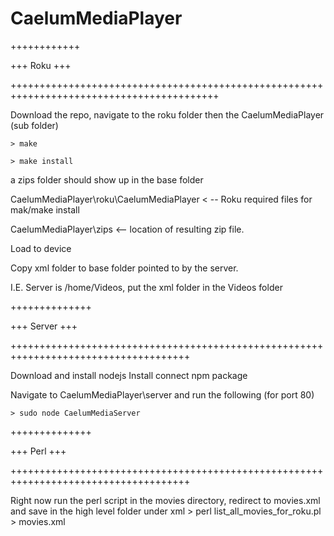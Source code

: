 CaelumMediaPlayer
=================

++++++++++++

+++ Roku +++

++++++++++++++++++++++++++++++++++++++++++++++++++++++++++++++++++++++++++++++++++++++++++

Download the repo, navigate to the roku folder then the CaelumMediaPlayer (sub folder)

    > make
    
    > make install
     
a zips folder should show up in the base folder

CaelumMediaPlayer\roku\CaelumMediaPlayer < -- Roku required files for mak/make install

CaelumMediaPlayer\zips <-- location of resulting zip file.

Load to device

Copy xml folder to base folder pointed to by the server.

I.E. Server is /home/Videos, put the xml folder in the Videos folder

++++++++++++++

+++ Server +++

+++++++++++++++++++++++++++++++++++++++++++++++++++++++++++++++++++++++++++++++++++++

Download and install nodejs
Install connect npm package

Navigate to CaelumMediaPlayer\server and run the following (for port 80)

    > sudo node CaelumMediaServer


++++++++++++++

+++ Perl +++

+++++++++++++++++++++++++++++++++++++++++++++++++++++++++++++++++++++++++++++++++++++

Right now run the perl script in the movies directory, redirect to movies.xml and save in the high level folder under xml
    > perl list_all_movies_for_roku.pl > movies.xml
